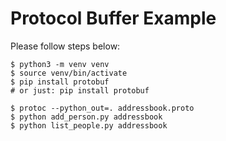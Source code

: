 # Protocol Buffer Example

Please follow steps below:
```
$ python3 -m venv venv
$ source venv/bin/activate
$ pip install protobuf
# or just: pip install protobuf

$ protoc --python_out=. addressbook.proto
$ python add_person.py addressbook
$ python list_people.py addressbook
```
